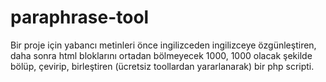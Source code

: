# paraphrase-tool

Bir proje için yabancı metinleri önce ingilizceden ingilizceye özgünleştiren, daha sonra html bloklarını ortadan bölmeyecek 1000, 1000 olacak şekilde bölüp, çevirip, birleştiren (ücretsiz toollardan yararlanarak) bir php scripti.
